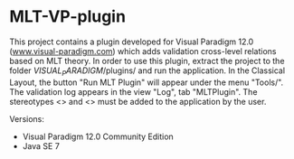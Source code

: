 # MLT-VP-plugin

This project contains a plugin developed for Visual Paradigm 12.0 (www.visual-paradigm.com) which
adds validation cross-level relations based on MLT theory. In order to use this plugin, extract
the project to the folder $VISUAL_PARADIGM$/plugins/ and run the application. In the Classical Layout,
the button "Run MLT Plugin" will appear under the menu "Tools/". The validation log appears in the 
view "Log", tab "MLTPlugin". The stereotypes <<powertype>> and <<instantiation>> must be added to the 
application by the user.

Versions:
 - Visual Paradigm 12.0 Community Edition
 - Java SE 7
